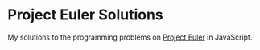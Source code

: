 # Project Euler Solutions

My solutions to the programming problems on [Project Euler](https://projecteuler.net) in JavaScript.
